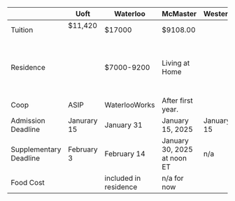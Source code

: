 
|                        | Uoft            | Waterloo              | McMaster                    | Western    | TMU                                             | Guelph | uOttawa |
| ---------------------- | --------------- | --------------------- | --------------------------- | ---------- | ----------------------------------------------- | ------ | ------- |
| Tuition                | $11,420<br><br> | $17000                | $9108.00                    |            | $7,236 - $9,749                                 |        |         |
| Residence              |                 | $7000-9200            | Living at Home              |            | $2,220.56 - $3,672.06 Depending on the location |        |         |
| Coop                   | ASIP            | WaterlooWorks         | After first year.           |            |                                                 |        |         |
| Admission Deadline     | Janurary 15     | January 31            | January 15, 2025            | January 15 | no clue                                         |        |         |
| Supplementary Deadline | February 3      | February 14           | January 30, 2025 at noon ET | n/a        | n/a                                             |        |         |
| Food Cost              |                 | included in residence | n/a for now                 |            | $5,092 to $6,920                                |        |         |
